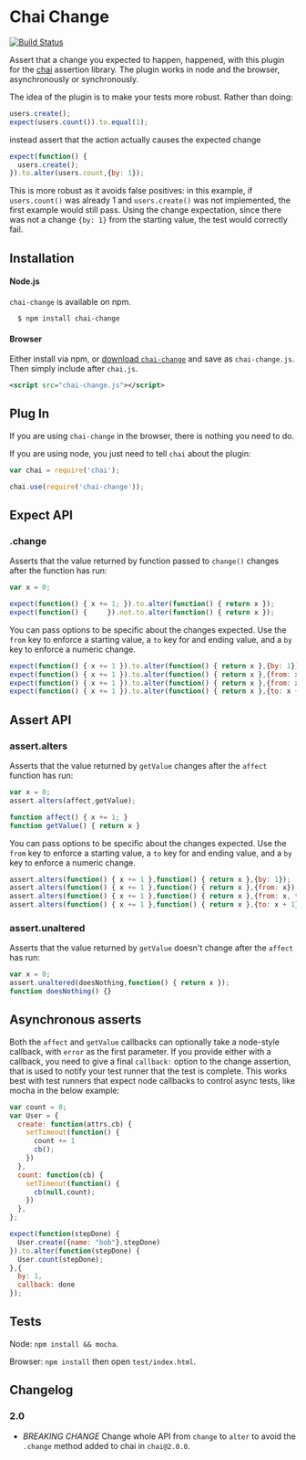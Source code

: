 # Chai Change

[![Build Status](https://travis-ci.org/chaijs/chai-change.svg?branch=master)](https://travis-ci.org/chaijs/chai-change)

Assert that a change you expected to happen, happened, with this plugin for the [chai](http://github.com/logicalparadox/chai) assertion library. The plugin works in node and the browser, asynchronously or synchronously.

The idea of the plugin is to make your tests more robust. Rather than doing:

```javascript
users.create();
expect(users.count()).to.equal(1);
```

instead assert that the action actually causes the expected change

```javascript
expect(function() {
  users.create();
}).to.alter(users.count,{by: 1});
```

This is more robust as it avoids false positives: in this example, if `users.count()` was already 1 and `users.create()` was not implemented, the first example would still pass. Using the change expectation, since there was not a change `{by: 1}` from the starting value, the test would correctly fail.

## Installation

#### Node.js

`chai-change` is available on npm.

      $ npm install chai-change

#### Browser

Either install via npm, or [download `chai-change`](src/plugin.js) and save as `chai-change.js`. Then simply include after `chai.js`.

```xml
<script src="chai-change.js"></script>
```

## Plug In

If you are using `chai-change` in the browser, there is nothing you need to do.

If you are using node, you just need to tell `chai` about the plugin:

```js
var chai = require('chai');

chai.use(require('chai-change'));
```

## Expect API

### .change

Asserts that the value returned by function passed to `change()` changes after the function has run:

```javascript
var x = 0;

expect(function() { x += 1; }).to.alter(function() { return x });
expect(function() {     }).not.to.alter(function() { return x });
```

You can pass options to be specific about the changes expected. Use the `from` key to enforce a starting value, a `to` key for and ending value, and a
`by` key to enforce a numeric change.

```javascript
expect(function() { x += 1 }).to.alter(function() { return x },{by: 1});
expect(function() { x += 1 }).to.alter(function() { return x },{from: x});
expect(function() { x += 1 }).to.alter(function() { return x },{from: x, to: x + 1});
expect(function() { x += 1 }).to.alter(function() { return x },{to: x + 1});
```

## Assert API

### assert.alters

Asserts that the value returned by `getValue`
changes after the `affect` function has run:
                                                                                       
```javascript
var x = 0;
assert.alters(affect,getValue);

function affect() { x += 1; }
function getValue() { return x }
```
                                                                                       
You can pass options to be specific about the changes expected. Use the `from` 
key to enforce a starting value, a `to` key for and ending value, and a
`by` key to enforce a numeric change.
                                                                                       
```javascript
assert.alters(function() { x += 1 },function() { return x },{by: 1});
assert.alters(function() { x += 1 },function() { return x },{from: x});
assert.alters(function() { x += 1 },function() { return x },{from: x, to: x + 1});
assert.alters(function() { x += 1 },function() { return x },{to: x + 1});
```

### assert.unaltered

Asserts that the value returned by `getValue`
doesn't change after the `affect` has run:
                                                          
```javascript
var x = 0;
assert.unaltered(doesNothing,function() { return x });
function doesNothing() {}
```

## Asynchronous asserts

Both the `affect` and `getValue` callbacks can optionally take a node-style callback, with `error` as the first parameter. If you provide either with a callback, you need to give a final `callback:` option to the change assertion, that is used to notify your test runner that the test is complete. This works best with test runners that expect node callbacks to control async tests, like mocha in the below example:

```javascript
var count = 0;
var User = {
  create: function(attrs,cb) {
    setTimeout(function() {
      count += 1
      cb();
    })
  },
  count: function(cb) {
    setTimeout(function() {
      cb(null,count);
    })
  },
};

expect(function(stepDone) {
  User.create({name: "bob"},stepDone)
}).to.alter(function(stepDone) {
  User.count(stepDone);
},{
  by: 1,
  callback: done
});
```

## Tests

Node: `npm install && mocha`.

Browser: `npm install` then open `test/index.html`.

## Changelog

### 2.0

- *BREAKING CHANGE* Change whole API from `change` to `alter` to avoid the `.change` method added to chai in `chai@2.0.0`.
